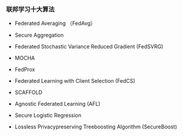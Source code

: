 ### 联邦学习十大算法

- Federated Averaging （FedAvg）

- Secure Aggregation
- Federated Stochastic Variance Reduced Gradient (FedSVRG)
- MOCHA
- FedProx
- Federated Learning with Client Selection (FedCS)
- SCAFFOLD
- Agnostic Federated Learning (AFL)
- Secure Logistic Regression
- Lossless Privacypreserving Treeboosting Algorithm (SecureBoost)